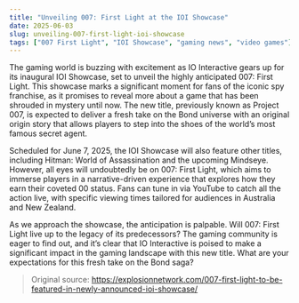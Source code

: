 ```yaml
---
title: "Unveiling 007: First Light at the IOI Showcase"
date: 2025-06-03
slug: unveiling-007-first-light-ioi-showcase
tags: ["007 First Light", "IOI Showcase", "gaming news", "video games"]
---
```


The gaming world is buzzing with excitement as IO Interactive gears up for its inaugural IOI Showcase, set to unveil the highly anticipated 007: First Light. This showcase marks a significant moment for fans of the iconic spy franchise, as it promises to reveal more about a game that has been shrouded in mystery until now. The new title, previously known as Project 007, is expected to deliver a fresh take on the Bond universe with an original origin story that allows players to step into the shoes of the world’s most famous secret agent.

Scheduled for June 7, 2025, the IOI Showcase will also feature other titles, including Hitman: World of Assassination and the upcoming Mindseye. However, all eyes will undoubtedly be on 007: First Light, which aims to immerse players in a narrative-driven experience that explores how they earn their coveted 00 status. Fans can tune in via YouTube to catch all the action live, with specific viewing times tailored for audiences in Australia and New Zealand.

As we approach the showcase, the anticipation is palpable. Will 007: First Light live up to the legacy of its predecessors? The gaming community is eager to find out, and it’s clear that IO Interactive is poised to make a significant impact in the gaming landscape with this new title. What are your expectations for this fresh take on the Bond saga?

> Original source: https://explosionnetwork.com/007-first-light-to-be-featured-in-newly-announced-ioi-showcase/